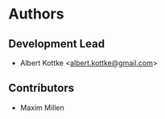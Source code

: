 # Authors

## Development Lead

- Albert Kottke \<<albert.kottke@gmail.com>\>

## Contributors

- Maxim Millen
